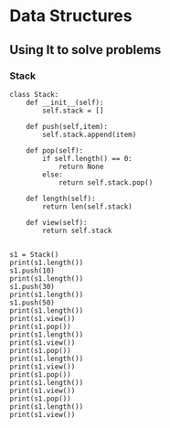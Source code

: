 # Data Structures

## Using It to solve problems

### Stack

    class Stack:
        def __init__(self):
            self.stack = []

        def push(self,item):
            self.stack.append(item)

        def pop(self):
            if self.length() == 0:
                return None
            else:
                return self.stack.pop()

        def length(self):
            return len(self.stack)

        def view(self):
            return self.stack


    s1 = Stack()
    print(s1.length())
    s1.push(10)
    print(s1.length())
    s1.push(30)
    print(s1.length())
    s1.push(50)
    print(s1.length())
    print(s1.view())
    print(s1.pop())
    print(s1.length())
    print(s1.view())
    print(s1.pop())
    print(s1.length())
    print(s1.view())
    print(s1.pop())
    print(s1.length())
    print(s1.view())
    print(s1.pop())
    print(s1.length())
    print(s1.view())
